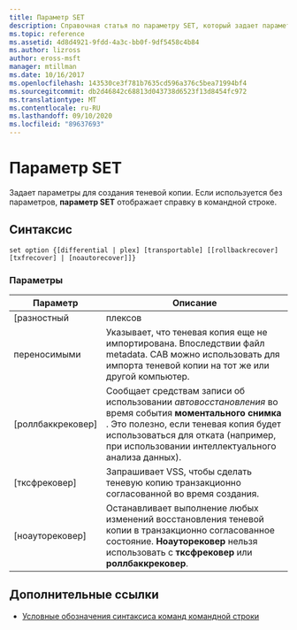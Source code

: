 ```yaml
---
title: Параметр SET
description: Справочная статья по параметру SET, который задает параметры создания теневых копий.
ms.topic: reference
ms.assetid: 4d8d4921-9fdd-4a3c-bb0f-9df5458c4b84
ms.author: lizross
author: eross-msft
manager: mtillman
ms.date: 10/16/2017
ms.openlocfilehash: 143530ce3f781b7635cd596a376c5bea71994bf4
ms.sourcegitcommit: db2d46842c68813d043738d6523f13d8454fc972
ms.translationtype: MT
ms.contentlocale: ru-RU
ms.lasthandoff: 09/10/2020
ms.locfileid: "89637693"
---
```

# <a name="set-option"></a>Параметр SET

Задает параметры для создания теневой копии. Если используется без параметров, **параметр SET** отображает справку в командной строке.

## <a name="syntax"></a>Синтаксис

```
set option {[differential | plex] [transportable] [[rollbackrecover] [txfrecover] | [noautorecover]]}
```

### <a name="parameters"></a>Параметры

|     Параметр     |                                                                                                  Описание                                                                                                  |
|-------------------|---------------------------------------------------------------------------------------------------------------------------------------------------------------------------------------------------------------|
|   [разностный   |                                                                                                     плексов                                                                                                     |
|  переносимыми  |                       Указывает, что теневая копия еще не импортирована. Впоследствии файл metadata. CAB можно использовать для импорта теневой копии на тот же или другой компьютер.                       |
| [роллбаккрековер] |                     Сообщает средствам записи об использовании *автовосстановления* во время события **моментального снимка** . Это полезно, если теневая копия будет использоваться для отката (например, при использовании интеллектуального анализа данных).                      |
|   [тксфрековер]    |                                                               Запрашивает VSS, чтобы сделать теневую копию транзакционно согласованной во время создания.                                                                |
|  [ноауторековер]  | Останавливает выполнение любых изменений восстановления теневой копии в транзакционно согласованное состояние. **Ноауторековер** нельзя использовать с **тксфрековер** или **роллбаккрековер**. |

## <a name="additional-references"></a>Дополнительные ссылки

- [Условные обозначения синтаксиса команд командной строки](command-line-syntax-key.md)